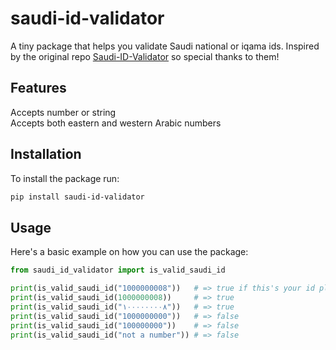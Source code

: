 # saudi-id-validator
A tiny package that helps you validate Saudi national or iqama ids. Inspired by the original repo [Saudi-ID-Validator](https://github.com/alhazmy13/Saudi-ID-Validator) so special thanks to them!


## Features
Accepts number or string <br/>
Accepts both eastern and western Arabic numbers <br/>


## Installation
To install the package run:
```bash
pip install saudi-id-validator
```


## Usage
Here's a basic example on how you can use the package:

```python
from saudi_id_validator import is_valid_saudi_id

print(is_valid_saudi_id("1000000008"))   # => true if this's your id please don't sue me :)
print(is_valid_saudi_id(1000000008))     # => true
print(is_valid_saudi_id("١٠٠٠٠٠٠٠٠٨"))   # => true
print(is_valid_saudi_id("1000000000"))   # => false
print(is_valid_saudi_id("100000000"))    # => false
print(is_valid_saudi_id("not a number")) # => false
```
